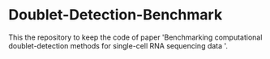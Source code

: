 # Doublet-Detection-Benchmark

This the repository to keep the code of paper 'Benchmarking computational doublet-detection methods for single-cell RNA sequencing data
'.
